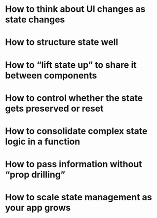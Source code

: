 # How to think about UI changes as state changes
# How to structure state well
# How to “lift state up” to share it between components
# How to control whether the state gets preserved or reset
# How to consolidate complex state logic in a function
# How to pass information without “prop drilling”
# How to scale state management as your app grows